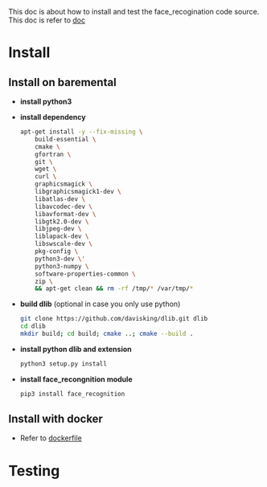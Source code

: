 This doc is about how to install and test the face_recogination code source.
This doc is refer to [doc](https://github.com/ageitgey/face_recognition/blob/master/README_Simplified_Chinese.md)

# Install
## Install on baremental
- **install python3**
- **install dependency**

    ```bash
    apt-get install -y --fix-missing \
        build-essential \
        cmake \
        gfortran \
        git \
        wget \
        curl \
        graphicsmagick \
        libgraphicsmagick1-dev \
        libatlas-dev \
        libavcodec-dev \
        libavformat-dev \
        libgtk2.0-dev \
        libjpeg-dev \
        liblapack-dev \
        libswscale-dev \
        pkg-config \
        python3-dev \'
        python3-numpy \
        software-properties-common \
        zip \
        && apt-get clean && rm -rf /tmp/* /var/tmp/*
    ```
- **build dlib**  (optional in case you only use python)
    ```bash
    git clone https://github.com/davisking/dlib.git dlib
    cd dlib
    mkdir build; cd build; cmake ..; cmake --build .
    ```
- **install python dlib and extension**
    ```bash
    python3 setup.py install
    ```
- **install face_recongnition module**
    ```bash
    pip3 install face_recognition
    ```
## Install with docker
- Refer to [dockerfile](https://github.com/ageitgey/face_recognition/blob/master/Dockerfile)
  
# Testing
